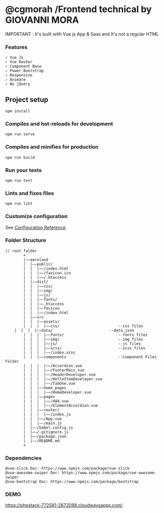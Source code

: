  # @cgmorah  /Frontend technical by GIOVANNI MORA
 
 IMPORTANT : It's built with Vue js App & Sass and It's not a regular HTML
 
### Features
```
✓ Vue Js
✓ Vue Router
✓ Component Base
✓ Power Bootstrap
✓ Responsive
✓ Animate
✓ No jQuery
```

## Project setup
```
npm install
```

### Compiles and hot-reloads for development
```
npm run serve
```

### Compiles and minifies for production
```
npm run build
```

### Run your tests
```
npm run test
```

### Lints and fixes files
```
npm run lint
```

### Customize configuration
See [Configuration Reference](https://cli.vuejs.org/config/).


### Folder Structure
```
// root folder
        +
        |——aeroland
        |  |——public/
        |  |  |——/index.html
        |  |  |——/favicon.ico
        |  |  |——/.htaccess
        |  |——dist/
        |  |  |——css/
        |  |  |——img/
        |  |  |——js/
        |  |  |——fonts/
        |  |  |——.htaccess
        |  |  |——favicon
        |  |  |——/index.html
        |  |——src
        |  |  |——assets/
        |  |  |  |——css/                          --css files
	|  |  |  |——data/                         --data.json
        |  |  |  |——fonts/                        --fonts files
        |  |  |  |——img/                          --img files
        |  |  |  |——js/                           --js files
        |  |  |  |——scss/                         --scss files
        |  |  |  |——/index.scss
        |  |  |——components                       --Component Files Folder
        |  |  |  |——/Accordion.vue
        |  |  |  |——/FooterMain.vue
        |  |  |  |——/HeaderDeveloper.vue
        |  |  |  |——/HelloItemDeveloper.vue
        |  |  |  |——/TabOne.vue
        |  |  |——home_pages  
        |  |  |  |——/HomeDeveloper.vue
        |  |  |——pages
        |  |  |  |——/404.vue		
        |  |  |  |——/ElementAccordion.vue
        |  |  |——router/
        |  |  |  |——/index.js
        |  |  |——/App.vue
        |  |  |——/main.js
        |  |——/babel.config.js
        |  |——/.gitignore.js                    
        |  |——/package.json
        |  |——/README.md
        +
```
### Dependencies
```
@vue-slick Doc: https://www.npmjs.com/package/vue-slick
@vue-awesome-swiper Doc: https://www.npmjs.com/package/vue-awesome-swiper
@vue-bootstrap Doc: https://www.npmjs.com/package/bootstrap
```
### DEMO
https://phpstack-772581-2872088.cloudwaysapps.com/
